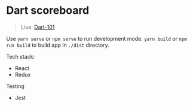# Dart scoreboard

> Live: [Dart-101](https://dart-101.herokuapp.com/)

Use `yarn serve` or `npm serve` to run development mode. `yarn build` or `npm run build` to build app in `./dist` directory.

Tech stack:

-   React
-   Redux

Testing

-   Jest
